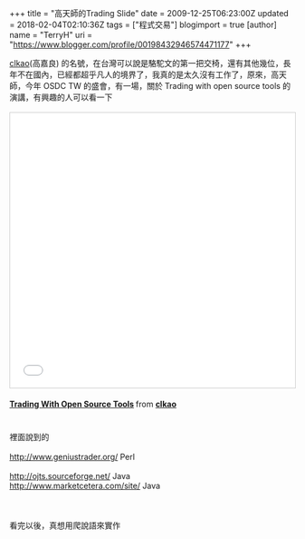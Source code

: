 +++
title = "高天師的Trading Slide"
date = 2009-12-25T06:23:00Z
updated = 2018-02-04T02:10:36Z
tags = ["程式交易"]
blogimport = true 
[author]
	name = "TerryH"
	uri = "https://www.blogger.com/profile/00198432946574471177"
+++

<a href="http://www.clkao.org/">clkao</a>(高嘉良) 的名號，在台灣可以說是駱駝文的第一把交椅，還有其他幾位，長年不在國內，已經都超乎凡人的境界了，我真的是太久沒有工作了，原來，高天師，今年 OSDC TW 的盛會，有一場，關於 Trading with open source tools 的演講，有興趣的人可以看一下<br /><br /><iframe src="//www.slideshare.net/slideshow/embed_code/key/yMwSRDN8VutfRi" width="595" height="485" frameborder="0" marginwidth="0" marginheight="0" scrolling="no" style="border:1px solid #CCC; border-width:1px; margin-bottom:5px; max-width: 100%;" allowfullscreen> </iframe> <div style="margin-bottom:5px"><strong> <a href="//www.slideshare.net/clkao/trading-with-open-source-tools-preview" title="Trading With Open Source Tools" target="_blank">Trading With Open Source Tools</a> </strong> from <strong><a href="https://www.slideshare.net/clkao" target="_blank">clkao</a></strong> </div><br /><br />裡面說到的<br /><br /><a href="http://www.geniustrader.org/">http://www.geniustrader.org/</a> Perl<br /><br /><a href="http://ojts.sourceforge.net/">http://ojts.sourceforge.net/</a> Java<br /><a href="http://www.marketcetera.com/site/">http://www.marketcetera.com/site/</a> Java<br /><br /><br /><br />看完以後，真想用爬說語來實作
